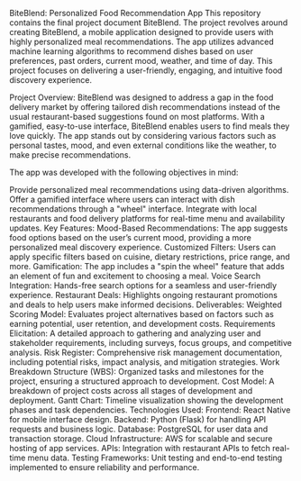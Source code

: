 BiteBlend: Personalized Food Recommendation App
This repository contains the final project document BiteBlend. The project revolves around creating BiteBlend, a mobile application designed to provide users with highly personalized meal recommendations. The app utilizes advanced machine learning algorithms to recommend dishes based on user preferences, past orders, current mood, weather, and time of day. This project focuses on delivering a user-friendly, engaging, and intuitive food discovery experience.

Project Overview:
BiteBlend was designed to address a gap in the food delivery market by offering tailored dish recommendations instead of the usual restaurant-based suggestions found on most platforms. With a gamified, easy-to-use interface, BiteBlend enables users to find meals they love quickly. The app stands out by considering various factors such as personal tastes, mood, and even external conditions like the weather, to make precise recommendations.

The app was developed with the following objectives in mind:

Provide personalized meal recommendations using data-driven algorithms.
Offer a gamified interface where users can interact with dish recommendations through a "wheel" interface.
Integrate with local restaurants and food delivery platforms for real-time menu and availability updates.
Key Features:
Mood-Based Recommendations: The app suggests food options based on the user’s current mood, providing a more personalized meal discovery experience.
Customized Filters: Users can apply specific filters based on cuisine, dietary restrictions, price range, and more.
Gamification: The app includes a "spin the wheel" feature that adds an element of fun and excitement to choosing a meal.
Voice Search Integration: Hands-free search options for a seamless and user-friendly experience.
Restaurant Deals: Highlights ongoing restaurant promotions and deals to help users make informed decisions.
Deliverables:
Weighted Scoring Model: Evaluates project alternatives based on factors such as earning potential, user retention, and development costs.
Requirements Elicitation: A detailed approach to gathering and analyzing user and stakeholder requirements, including surveys, focus groups, and competitive analysis.
Risk Register: Comprehensive risk management documentation, including potential risks, impact analysis, and mitigation strategies.
Work Breakdown Structure (WBS): Organized tasks and milestones for the project, ensuring a structured approach to development.
Cost Model: A breakdown of project costs across all stages of development and deployment.
Gantt Chart: Timeline visualization showing the development phases and task dependencies.
Technologies Used:
Frontend: React Native for mobile interface design.
Backend: Python (Flask) for handling API requests and business logic.
Database: PostgreSQL for user data and transaction storage.
Cloud Infrastructure: AWS for scalable and secure hosting of app services.
APIs: Integration with restaurant APIs to fetch real-time menu data.
Testing Frameworks: Unit testing and end-to-end testing implemented to ensure reliability and performance.
